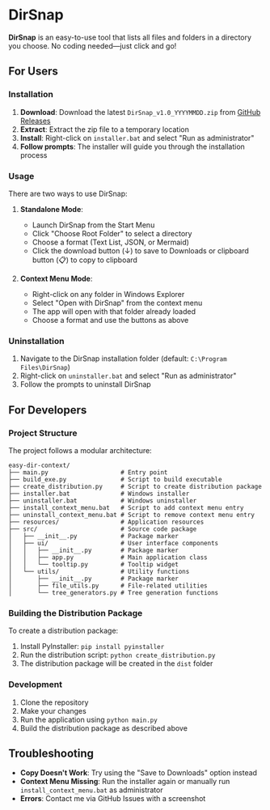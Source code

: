 # DirSnap

**DirSnap** is an easy-to-use tool that lists all files and folders in a directory you choose. No coding needed—just click and go!

## For Users

### Installation

1. **Download**: Download the latest `DirSnap_v1.0_YYYYMMDD.zip` from [GitHub Releases](https://github.com/asavschaeffer/dirsnap/releases)
2. **Extract**: Extract the zip file to a temporary location
3. **Install**: Right-click on `installer.bat` and select "Run as administrator"
4. **Follow prompts**: The installer will guide you through the installation process

### Usage

There are two ways to use DirSnap:

1. **Standalone Mode**:

   - Launch DirSnap from the Start Menu
   - Click "Choose Root Folder" to select a directory
   - Choose a format (Text List, JSON, or Mermaid)
   - Click the download button (↓) to save to Downloads or clipboard button (📋) to copy to clipboard

2. **Context Menu Mode**:
   - Right-click on any folder in Windows Explorer
   - Select "Open with DirSnap" from the context menu
   - The app will open with that folder already loaded
   - Choose a format and use the buttons as above

### Uninstallation

1. Navigate to the DirSnap installation folder (default: `C:\Program Files\DirSnap`)
2. Right-click on `uninstaller.bat` and select "Run as administrator"
3. Follow the prompts to uninstall DirSnap

## For Developers

### Project Structure

The project follows a modular architecture:

```
easy-dir-context/
├── main.py                    # Entry point
├── build_exe.py               # Script to build executable
├── create_distribution.py     # Script to create distribution package
├── installer.bat              # Windows installer
├── uninstaller.bat            # Windows uninstaller
├── install_context_menu.bat   # Script to add context menu entry
├── uninstall_context_menu.bat # Script to remove context menu entry
├── resources/                 # Application resources
├── src/                       # Source code package
│   ├── __init__.py            # Package marker
│   ├── ui/                    # User interface components
│   │   ├── __init__.py        # Package marker
│   │   ├── app.py             # Main application class
│   │   └── tooltip.py         # Tooltip widget
│   └── utils/                 # Utility functions
│       ├── __init__.py        # Package marker
│       ├── file_utils.py      # File-related utilities
│       └── tree_generators.py # Tree generation functions
```

### Building the Distribution Package

To create a distribution package:

1. Install PyInstaller: `pip install pyinstaller`
2. Run the distribution script: `python create_distribution.py`
3. The distribution package will be created in the `dist` folder

### Development

1. Clone the repository
2. Make your changes
3. Run the application using `python main.py`
4. Build the distribution package as described above

## Troubleshooting

- **Copy Doesn't Work**: Try using the "Save to Downloads" option instead
- **Context Menu Missing**: Run the installer again or manually run `install_context_menu.bat` as administrator
- **Errors**: Contact me via GitHub Issues with a screenshot
